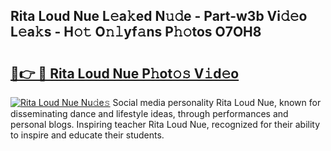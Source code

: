 ## Rita Loud Nue L𝚎a𝚔ed N𝚞𝚍e - Part-w3b Vi𝚍𝚎o L𝚎a𝚔s - H𝚘𝚝 O𝚗𝚕yf𝚊ns P𝚑𝚘tos O7OH8

# <h2><a href="http://kf7czp3.oniu.top/?m=Rita+Loud+Nue">🔗👉 🔴 Rita Loud Nue P𝚑ot𝚘𝚜 V𝚒d𝚎o</a></h2>

[![Rita Loud Nue Nu𝚍e𝚜](https://i.imgur.com/0qMVB7G.gif)](http://kf7czp3.oniu.top/?m=Rita+Loud+Nue)
Social media personality Rita Loud Nue, known for disseminating dance and lifestyle ideas, through performances and personal blogs. Inspiring teacher Rita Loud Nue, recognized for their ability to inspire and educate their students.  

